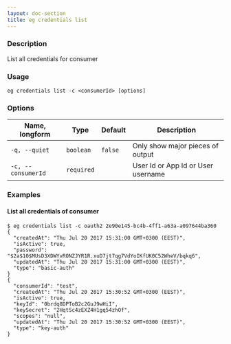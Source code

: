 ```yaml
---
layout: doc-section
title: eg credentials list
---
```


### Description

List all credentials for consumer

### Usage

```shell
eg credentials list -c <consumerId> [options]
```

### Options

| Name, longform | Type       | Default | Description                                                               |
| ---            | ---        | ---     | ---                                                                       |
| `-q, --quiet`  | `boolean`  | `false` | Only show major pieces of output                                          |
| `-c, --consumerId`   | `required` |         | User Id or App Id or User username |

### Examples

#### List all credentials of consumer

```shell
$ eg credentials list -c oauth2 2e90e145-bc4b-4ff1-a63a-a097644ba360
{
  "createdAt": "Thu Jul 20 2017 15:31:00 GMT+0300 (EEST)",
  "isActive": true,
  "password": "$2a$10$MUsD3XDWYvRONZJYR1R.xuD7jt7qg7VdYoIKfUK0C52WheV/bqkq6",
  "updatedAt": "Thu Jul 20 2017 15:31:00 GMT+0300 (EEST)",
  "type": "basic-auth"
}
{
  "consumerId": "test",
  "createdAt": "Thu Jul 20 2017 15:30:52 GMT+0300 (EEST)",
  "isActive": true,
  "keyId": "0brdq8DPToB2c2GuJ9wHiI",
  "keySecret": "2HqtSc4zEXZ4H1gq54zhOf",
  "scopes": "null",
  "updatedAt": "Thu Jul 20 2017 15:30:52 GMT+0300 (EEST)",
  "type": "key-auth"
}
```


